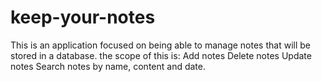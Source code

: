 # keep-your-notes
This is an application focused on being able to manage notes that will be stored in a database. the scope of this is: Add notes Delete notes Update notes Search notes by name, content and date.
